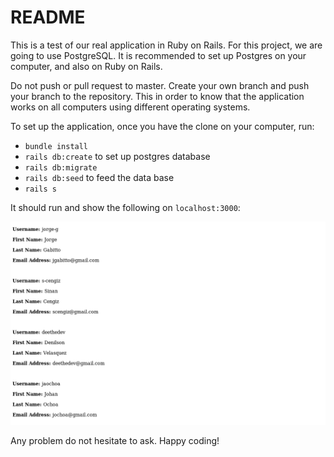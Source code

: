 # README

This is a test of our real application in Ruby on Rails. For this project, we are going to use PostgreSQL. It is recommended to set up Postgres on your computer, and also on Ruby on Rails.

Do not push or pull request to master. Create your own branch and push your branch to the repository. This in order to know that the application works on all computers using different operating systems.

To set up the application, once you have the clone on your computer, run:

* `bundle install`
* `rails db:create` to set up postgres database
* `rails db:migrate`
* `rails db:seed` to feed the data base
* `rails s`

It should run and show the following on `localhost:3000`:

![What is this](app/images/test.png)

Any problem do not hesitate to ask.
Happy coding!